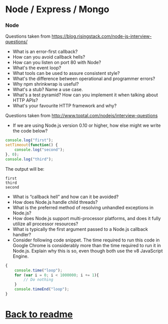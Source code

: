 # Node / Express / Mongo

### Node

Questions taken from https://blog.risingstack.com/node-js-interview-questions/

- What is an error-first callback?
- How can you avoid callback hells?
- How can you listen on port 80 with Node?
- What's the event loop?
- What tools can be used to assure consistent style?
- What's the difference between operational and programmer errors?
- Why npm shrinkwrap is useful?
- What's a stub? Name a use case.
- What's a test pyramid? How can you implement it when talking about HTTP APIs?
- What's your favourite HTTP framework and why?

Questions taken from http://www.toptal.com/nodejs/interview-questions

- If we are using Node.js version 0.10 or higher, how else might we write the code below?
```js
console.log("first");
setTimeout(function() {
    console.log("second");
}, 0);
console.log("third");
```
The output will be:
```
first
third
second
```
- What is “callback hell” and how can it be avoided?
- How does Node.js handle child threads?
- What is the preferred method of resolving unhandled exceptions in Node.js?
- How does Node.js support multi-processor platforms, and does it fully utilize all processor resources?
- What is typically the first argument passed to a Node.js callback handler?
- Consider following code snippet. The time required to run this code in Google Chrome is considerably more than the time required to run it in Node.js. Explain why this is so, even though both use the v8 JavaScript Engine.
```js
{
    console.time("loop");
    for (var i = 0; i < 1000000; i += 1){
        // Do nothing
    }
    console.timeEnd("loop");
}
```

# [Back to readme](../readme.md)
